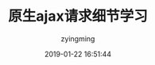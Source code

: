 ---
layout: post
title:  "原生ajax请求细节学习"
date:   2019-01-22 16:51:44
categories: javascript
tags: javascript
marks: ajax,axios
icon: original
author: "zyingming"
---